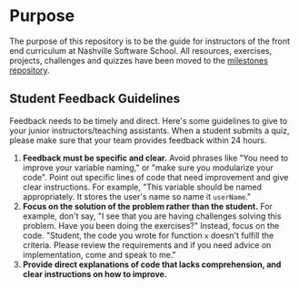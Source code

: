 # Purpose

The purpose of this repository is to be the guide for instructors of the front end curriculum at Nashville Software School. All resources, exercises, projects, challenges and quizzes have been moved to the [milestones repository](https://github.com/nashville-software-school/front-end-milestones).

## Student Feedback Guidelines

Feedback needs to be timely and direct. Here's some guidelines to give to your junior instructors/teaching assistants. When a student submits a quiz, please make sure that your team provides feedback within 24 hours.

1. **Feedback must be specific and clear.** Avoid phrases like "You need to improve your variable naming," or "make sure you modularize your code". Point out specific lines of code that need improvement and give clear instructions. For example, "This variable should be named appropriately. It stores the user's name so name it `userName`."
2. **Focus on the solution of the problem rather than the student.** For example, don't say, "I see that you are having challenges solving this problem. Have you been doing the exercises?" Instead, focus on the code. "Student, the code you wrote for function `x` doesn't fulfill the criteria. Please review the requirements and if you need advice on implementation, come and speak to me."
3. **Provide direct explanations of code that lacks comprehension, and clear instructions on how to improve.** 